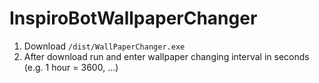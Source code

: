 # InspiroBotWallpaperChanger
1. Download ``/dist/WallPaperChanger.exe``
2. After download run and enter wallpaper changing interval in seconds (e.g. 1 hour = 3600, ...)

